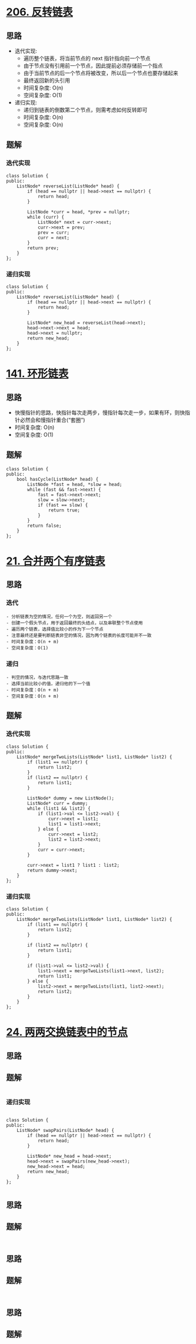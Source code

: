 # [206. 反转链表](https://leetcode.cn/problems/reverse-linked-list/description/)

## 思路
- 迭代实现:
    - 遍历整个链表，将当前节点的 next 指针指向前一个节点
    - 由于节点没有引用前一个节点，因此提前必须存储前一个指点
    - 由于当前节点的后一个节点将被改变，所以后一个节点也要存储起来
    - 最终返回新的头引用
    - 时间复杂度: O(n)
    - 空间复杂度: O(1)
- 递归实现:
    - 递归到链表的倒数第二个节点，则需考虑如何反转即可
    - 时间复杂度: O(n)
    - 空间复杂度: O(n)


## 题解

### 迭代实现
```
class Solution {
public:
    ListNode* reverseList(ListNode* head) {
        if (head == nullptr || head->next == nullptr) {
            return head;
        }

        ListNode *curr = head, *prev = nullptr;
        while (curr) {
            ListNode* next = curr->next;
            curr->next = prev;
            prev = curr;
            curr = next;
        }
        return prev;
    }
};
```

### 递归实现
```
class Solution {
public:
    ListNode* reverseList(ListNode* head) {
        if (head == nullptr || head->next == nullptr) {
            return head;
        }

        ListNode* new_head = reverseList(head->next);
        head->next->next = head;
        head->next = nullptr;
        return new_head;
    }
};
```


# [141. 环形链表](https://leetcode.cn/problems/linked-list-cycle/description/)
## 思路
- 快慢指针的思路，快指针每次走两步，慢指针每次走一步，如果有环，则快指针必然会和慢指针重合(“套圈”)
- 时间复杂度: O(n)
- 空间复杂度: O(1)

## 题解
```
class Solution {
public:
    bool hasCycle(ListNode* head) {
        ListNode *fast = head, *slow = head;
        while (fast && fast->next) {
            fast = fast->next->next;
            slow = slow->next;
            if (fast == slow) {
                return true;
            }
        }
        return false;
    }
};
```


# [21. 合并两个有序链表](https://leetcode.cn/problems/merge-two-sorted-lists/description/)
## 思路
### 迭代
    - 分析链表为空的情况，任何一个为空，则返回另一个
    - 创建一个假头节点，用于返回最终的头结点，以及串联整个节点使用
    - 遍历两个链表，选择值比较小的作为下一个节点
    - 注意最终还是要判断链表非空的情况，因为两个链表的长度可能并不一致
    - 时间复杂度：O(n + m)
    - 空间复杂度：O(1)

### 递归
    - 判空的情况，与迭代思路一致
    - 选择当前比较小的值，递归他的下一个值
    - 时间复杂度：O(n + m)
    - 空间复杂度：O(n + m)


## 题解
### 迭代实现
```
class Solution {
public:
    ListNode* mergeTwoLists(ListNode* list1, ListNode* list2) {
        if (list1 == nullptr) {
            return list2;
        }
        if (list2 == nullptr) {
            return list1;
        }

        ListNode* dummy = new ListNode();
        ListNode* curr = dummy;
        while (list1 && list2) {
            if (list1->val <= list2->val) {
                curr->next = list1;
                list1 = list1->next;
            } else {
                curr->next = list2;
                list2 = list2->next;
            }
            curr = curr->next;
        }

        curr->next = list1 ? list1 : list2;
        return dummy->next;
    }
};
```
### 递归实现
```
class Solution {
public:
    ListNode* mergeTwoLists(ListNode* list1, ListNode* list2) {
        if (list1 == nullptr) {
            return list2;
        }

        if (list2 == nullptr) {
            return list1;
        }

        if (list1->val <= list2->val) {
            list1->next = mergeTwoLists(list1->next, list2);
            return list1;
        } else {
            list2->next = mergeTwoLists(list1, list2->next);
            return list2;
        }
    }
};
```

# [24. 两两交换链表中的节点](https://leetcode.cn/problems/swap-nodes-in-pairs/description/)
## 思路

## 题解
```
```

### 递归实现
```

class Solution {
public:
    ListNode* swapPairs(ListNode* head) {
        if (head == nullptr || head->next == nullptr) {
            return head;
        }

        ListNode* new_head = head->next;
        head->next = swapPairs(new_head->next);
        new_head->next = head;
        return new_head;
    }
};
```

# 
## 思路

## 题解
```
```



# 
## 思路

## 题解
```
```



# 
## 思路

## 题解
```
```
